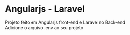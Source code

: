 
<h1>Angularjs - Laravel</h1>
Projeto feito em Angularjs front-end e Laravel no Back-end
<br>
Adicione o arquivo  .env ao seu projeto
<br>

